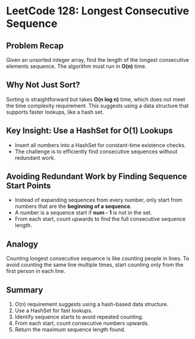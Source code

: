 # LeetCode 128: Longest Consecutive Sequence

## Problem Recap
Given an unsorted integer array, find the length of the longest consecutive elements sequence. The algorithm must run in **O(n)** time.

## Why Not Just Sort?
Sorting is straightforward but takes **O(n log n)** time, which does not meet the time complexity requirement. This suggests using a data structure that supports faster lookups, like a hash set.

## Key Insight: Use a HashSet for O(1) Lookups
- Insert all numbers into a HashSet for constant-time existence checks.
- The challenge is to efficiently find consecutive sequences without redundant work.

## Avoiding Redundant Work by Finding Sequence Start Points
- Instead of expanding sequences from every number, only start from numbers that are the **beginning of a sequence**.
- A number is a sequence start if **num - 1** is not in the set.
- From each start, count upwards to find the full consecutive sequence length.

## Analogy
Counting longest consecutive sequence is like counting people in lines. To avoid counting the same line multiple times, start counting only from the first person in each line.

## Summary
1. O(n) requirement suggests using a hash-based data structure.
2. Use a HashSet for fast lookups.
3. Identify sequence starts to avoid repeated counting.
4. From each start, count consecutive numbers upwards.
5. Return the maximum sequence length found.
